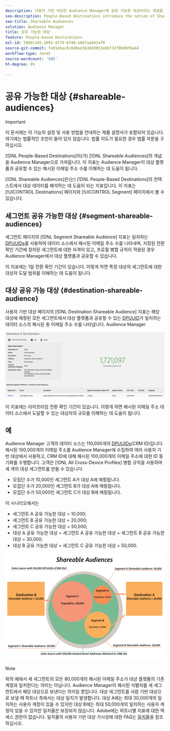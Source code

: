 ```yaml
---
description: 사용자 기반 대상은 Audience Manager에 공유 가능한 대상이라는 개념을 도입합니다. 이 지표는 Audience Manager이 대상 플랫폼과 공유할 수 있는 해시된 이메일 주소 수를 이해하는 데 도움이 됩니다.
seo-description: People-Based Destinations introduce the notion of Shareable Audiences to Audience Manager. This metric helps you understand how many of the hashed email addresses Audience Manager can share with the destination platform.
seo-title: Shareable Audiences
solution: Audience Manager
title: 공유 가능한 대상
feature: People-based Destinations
exl-id: 2860c105-1091-4779-bf40-e66faa941af0
source-git-commit: fe01ebac8c0d0ad3630d3853e0bf32f0b00f6a44
workflow-type: tm+mt
source-wordcount: '505'
ht-degree: 0%

---
```


# 공유 가능한 대상 {#shareable-audiences}

>[!IMPORTANT]
>이 문서에는 이 기능의 설정 및 사용 방법을 안내하는 제품 설명서가 포함되어 있습니다. 여기에는 법률적인 조언이 들어 있지 않습니다. 법률 지도가 필요한 경우 법률 자문을 구하십시오.

[!DNL People-Based Destinations]이(가) [!DNL Shareable Audiences]의 개념을 Audience Manager으로 가져옵니다. 이 지표는 Audience Manager이 대상 플랫폼과 공유할 수 있는 해시된 이메일 주소 수를 이해하는 데 도움이 됩니다.

[!DNL Shareable Audiences]은(는) [!DNL People-Based Destinations]의 컨텍스트에서 대상 데이터를 해석하는 데 도움이 되는 지표입니다. 이 지표는 [!UICONTROL Destinations] 페이지와 [!UICONTROL Segment] 페이지에서 볼 수 있습니다.

## 세그먼트 공유 가능한 대상 {#segment-shareable-audiences}

세그먼트 페이지의 [!DNL Segment Shareable Audience] 지표는 일치하는 [DPUUIDs](../../reference/ids-in-aam.md)를 사용하여 데이터 소스에서 해시된 이메일 주소 수를 나타내며, 지정된 전환 확인 기간에 정의된 세그먼트에 대한 자격이 있고, 프로필 병합 규칙이 적용된 경우 Audience Manager에서 대상 플랫폼과 공유할 수 있습니다.

이 지표에는 1일 전환 확인 기간이 있습니다. 이렇게 하면 특정 대상의 세그먼트에 대한 대상자 도달 범위를 이해하는 데 도움이 됩니다.

## 대상 공유 가능 대상 {#destination-shareable-audience}

사용자 기반 대상 페이지의 [!DNL Destination Shareable Audience] 지표는 해당 대상에 매핑된 모든 세그먼트에서 대상 플랫폼과 공유할 수 있는 [DPUUID](../../reference/ids-in-aam.md)가 일치하는 데이터 소스의 해시된 총 이메일 주소 수를 나타냅니다. Audience Manager

![공유 가능한 대상](assets/dest-shareable-audiences.png)

이 지표에는 라이프타임 전환 확인 기간이 있습니다. 이렇게 하면 해시된 이메일 주소 데이터 소스에서 도달할 수 있는 대상자의 규모를 이해하는 데 도움이 됩니다.

## 예

Audience Manager 고객의 데이터 소스는 110,000개의 [DPUUIDs](../../reference/ids-in-aam.md)(CRM ID)입니다. 해시된 100,000개의 이메일 주소를 Audience Manager에 수집하여 여러 사용자 기반 대상에서 사용하고, CRM ID에 대해 해시된 100,000개의 이메일 주소에 대한 ID 동기화를 수행합니다. 고객은 [!DNL All Cross-Device Profiles] 병합 규칙을 사용하여 세 개의 대상 세그먼트를 만들 수 있습니다.

* 모집단 수가 10,000인 세그먼트 A가 대상 A에 매핑됩니다.
* 모집단 수가 20,000인 세그먼트 B가 대상 A에 매핑됩니다.
* 모집단 수가 50,000인 세그먼트 C가 대상 B에 매핑됩니다.

이 시나리오에서는

* 세그먼트 A 공유 가능한 대상 = 10,000;
* 세그먼트 B 공유 가능한 대상 = 20,000;
* 세그먼트 C 공유 가능한 대상 = 50,000;
* 대상 A 공유 가능한 대상 = 세그먼트 A 공유 가능한 대상 + 세그먼트 B 공유 가능한 대상 = 30,000;
* 대상 B 공유 가능한 대상 = 세그먼트 C 공유 가능한 대상 = 50,000.

![공유 가능한 대상 다이어그램](assets/shareable-audiences.png)

>[!NOTE]
>
>위의 예에서 세 세그먼트의 모든 80,000개의 해시된 이메일 주소가 대상 플랫폼의 기존 계정과 일치한다는 의미는 아닙니다. Audience Manager이 해시된 식별자를 세 세그먼트에서 해당 대상으로 보낸다는 의미일 뿐입니다. 대상 세그먼트를 사람 기반 대상으로 보낼 때 파트너 측에서는 대상 일치가 발생합니다. 대상 A에는 최대 30,000개의 일치하는 사용자 계정이 있을 수 있지만 대상 B에는 최대 50,000개의 일치하는 사용자 계정이 있을 수 있지만 일치율은 보장되지 않습니다. Adobe에는 파트너별 지표에 대한 액세스 권한이 없습니다. 일치율의 사용자 기반 대상 가시성에 대한 FAQ는 [일치율](../../faq/faq-people-based-destinations.md#match-rates)을 참조하십시오.

